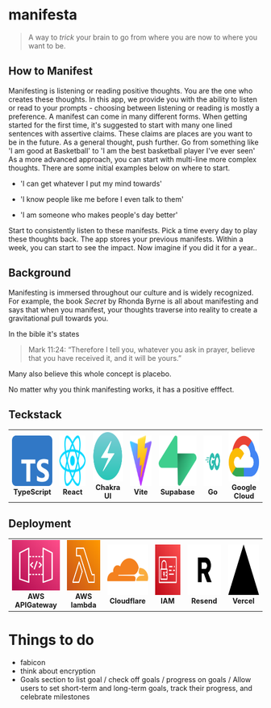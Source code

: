 # manifesta

> A way to *trick* your brain to go from where you are now to where you want to be.

## How to Manifest


Manifesting is listening or reading positive thoughts. You are the one who creates these thoughts. In this app, we provide you with the ability to listen or read to your prompts - choosing between listening or reading is mostly a preference. A manifest can come in many different forms. When getting started for the first time, it's suggested to start with many one lined sentences with assertive claims. These claims are places are you want to be in the future. As a general thought, push further. Go from something like 'I am good at Basketball' to 'I am the best basketball player I've ever seen' As a more advanced approach, you can start with multi-line more complex thoughts. There are some initial examples below on where to start.


- 'I can get whatever I put my mind towards'


- 'I know people like me before I even talk to them'


- 'I am someone who makes people's day better'


Start to consistently listen to these manifests. Pick a time every day to play these thoughts back. The app stores your previous manifests. Within a week, you can start to see the impact. Now imagine if you did it for a year..


## Background

Manifesting is immersed throughout our culture and is widely recognized. For example, the book *Secret* by Rhonda Byrne is all about manifesting and says that when you manifest, your thoughts traverse into reality to create a gravitational pull towards you.

In the bible it's states
> Mark 11:24: “Therefore I tell you, whatever you ask in prayer, believe that you have received it, and it will be yours.”

Many also believe this whole concept is placebo.


No matter why you think manifesting works, it has a positive efffect.



## Teckstack
<p align="center">
  <table>
    <tr>
      <td align="center">
        <img src="/src/assets/typescript.svg" alt="TypeScript" width="100" height="100"><br>
        <b>TypeScript</b>
      </td>
      <td align="center">
        <img src="/src/assets/react.svg" alt="React" width="100" height="100"><br>
        <b>React</b>
      </td>
      <td align="center">
        <img src="/src/assets/chakraui.svg" alt="Chakra UI" width="100" height="100"><br>
        <b>Chakra UI</b>
      </td>
      <td align="center">
        <img src="/src/assets/vite.svg" alt="Vite" width="100" height="100"><br>
        <b>Vite</b>
      </td>
      <td align="center">
        <img src="/src/assets/supabase.svg" alt="Supabase" width="100" height="100"><br>
        <b>Supabase</b>
      </td>
      <td align="center">
        <img src="/src/assets/go.svg" alt="Go" width="100" height="100"><br>
        <b>Go</b>
      </td>
      <td align="center">
        <img src="/src/assets/googlecloud.svg" alt="Google Cloud" width="100" height="100"><br>
        <b>Google Cloud</b>
      </td>
    </tr>
  </table>
</p>

## Deployment
<p align="center">
  <table>
    <tr>
      <td align="center">
        <img src="/src/assets/awsapigateway.svg" alt="AWS APIGateway" width="100" height="100"><br>
        <b>AWS APIGateway</b>
      </td>
      <td align="center">
        <img src="/src/assets/awslambda.svg" alt="AWS lambda" width="100" height="100"><br>
        <b>AWS lambda</b>
      </td>
      <td align="center">
        <img src="/src/assets/cloudflare.svg" alt="Cloudflare" width="100" height="100"><br>
        <b>Cloudflare</b>
      </td>
      <td align="center">
        <img src="/src/assets/awsiam.svg" alt="IAM" width="100" height="100"><br>
        <b>IAM</b>
      </td>
      <td align="center">
        <img src="/src/assets/resend.svg" alt="Resend" width="100" height="100"><br>
        <b>Resend</b>
      </td>
      <td align="center">
        <img src="/src/assets/vercel.svg" alt="Vercel" width="100" height="100"><br>
        <b>Vercel</b>
      </td>
    </tr>
  </table>
</p>




# Things to do
- fabicon
- think about encryption
- Goals section to list goal / check off goals / progress on goals / Allow users to set short-term and long-term goals, track their progress, and celebrate milestones



